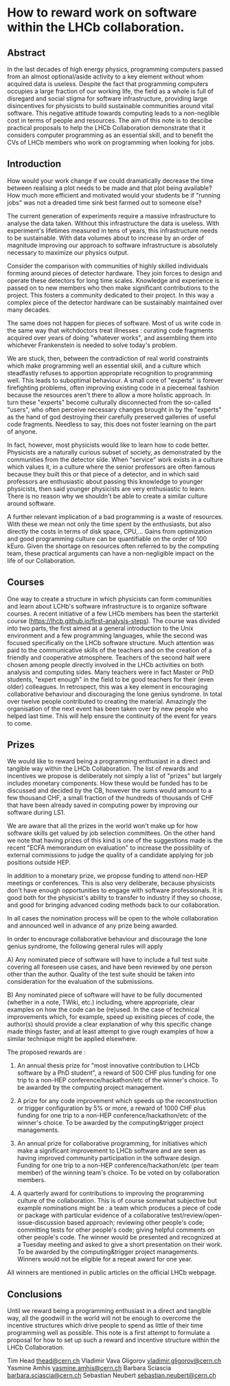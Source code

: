 # How to reward work on software within the LHCb collaboration.

## Abstract

In the last decades of high energy physics, programming computers passed 
from an almost optional/aside activity to a key element without whom acquired data is useless.
Despite the fact that programming computers occupies a large fraction of our working life, the field as a whole
is full of disregard and social stigma for software infrastructure, providing large disincentives 
for physicists to build sustainable communities around vital software.
This negative attitude towards computing leads to a non-neglible cost in terms of people and resources.
The aim of this note is to descibe practical proposals to help the LHCb Collaboration
demonstrate that it considers computer programming as an essential skill,
and to benefit the CVs of LHCb members who work on programming when looking for jobs.

## Introduction

How would your work change if we could dramatically decrease the time between realising a plot needs 
to be made and that plot being available?
How much more efficient and motivated would your students be if "running jobs" was not a dreaded 
time sink best farmed out to someone else?

The current generation of experiments require a massive infrastructure to analyse the data taken. 
Without this infrastructure the data is useless.
With experiment's lifetimes measured in tens of years, this infrastructure needs to be sustainable.
With data volumes about to increase by an order of magnitude improving our approach to software 
infrastructure is absolutely necessary to maximize our physics output.

Consider the comparison with communities of highly skilled individuals forming around pieces of detector hardware.
They join forces to design and operate these detectors for long time scales. Knowledge and experience
is passed on to new members who then make significant contributions to the project. 
This fosters a community dedicated to their project. In this way a complex piece of the detector hardware 
can be sustainably maintained over many decades. 

The same does not happen for pieces of software. Most of us write code in the same way that witchdoctors treat
illnesses : curating code fragments acquired over years of doing "whatever works", and assembling them into 
whichever Frankenstein is needed to solve today's problem.

We are stuck, then, between the contradiction of real world
constraints which make programming well an essential skill, and a
culture which steadfastly refuses to apportion appropriate recognition
to programming well. This leads to suboptimal behaviour. A small core
of "experts" is forever firefighting problems, often improving
existing code in a piecemeal fashion because the resources aren't
there to allow a more holistic approach. In turn these "experts"
become culturally disconnected from the so-called "users", who often
perceive necessary changes brought in by the "experts" as the hand of
god destroying their carefully preserved galleries of useful code
fragments. Needless to say, this does not foster learning on the part
of anyone.

In fact, however, most physicists would like to learn how to code
better. Physicists are a naturally curious subset of society, as
demonstrated by the communities from the detector side. When "service"
work exists in a culture which values it, in a culture where the
senior professors are often famous because they built this or that
piece of a detector, and in which said professors are enthusiastic
about passing this knowledge to younger physicists, then said younger
physicists are very enthusiastic to learn.  There is no reason why we
shouldn't be able to create a similar culture around software.

A further relevant implication of a bad programming is a waste of resources.
With these we mean not only the time spent by the enthusiasts, but also directly the
costs in terms of disk space, CPU,... Gains from optimization and good
programming culture can be quantifiable on the order of 100 kEuro.
Given the shortage on resources often referred to by the computing team, 
these practical arguments can have a non-negligible impact on the 
life of our Collaboration.


## Courses

One way to create a structure in which physicists can form
communities and learn about LCHb's software infrastructure is to organize software courses.
A recent initiative of a few LHCb members has been 
the starterkit course (https://lhcb.github.io/first-analysis-steps).
The course was divided into two parts, the first aimed at a general introduction to 
the Unix environment and a few programming languages, while the second was focused
specifically on the LHCb software structure.
Much attention was paid to the communicative skills of the teachers and on the creation
of a friendly and cooperative atmosphere.
Teachers of the second half were chosen among people directly involved in the LHCb
activities on both analysis and computing sides. Many teachers were in fact Master
or PhD students, "expert enough" in the field to be good teachers for their (even older) colleagues.
In retrospect, this was a key element in encouraging collaborative behaviour
and discouraging the lone genius syndrome. In total over twelve people contributed to creating
the material. Amazingly the organisation of the next event has been taken over by new people who
helped last time. This will help ensure the continuity of the event for years to come.


## Prizes

We would like to reward being a programming enthusiast in a direct and tangible way within the LHCb Collaboration.
The list of rewards and incentives we propose is deliberately not simply a list of "prizes" but largely includes
monetary components.
How these would be funded has to be discussed and decided by the CB,
however the sums would amount to a few thousand CHF, a small fraction of 
the hundreds of thousands of CHF that have been already saved in computing power
by improving our software during LS1.

We are aware that all the prizes in the world won't make up
for how software skills get valued by job selection committees.
On the other hand we note that having prizes of this kind is one of the suggestions made is the recent
"ECFA memorandum on evaluation" to increase the possibility of
external commissions to judge the quality of a candidate applying for job positions outside HEP.

In addition to a monetary prize, we propose funding to attend non-HEP meetings or conferences.
This is also very deliberate, because physicists don't have enough opportunities to
engage with software professionals. It is good both for the
physicist's ability to transfer to industry if they so choose, and
good for bringing advanced coding methods back to our collaboration.

In all cases the nomination process will be open to the whole
collaboration and announced well in advance of any prize being
awarded.

In order to encourage collaborative behaviour and discourage the lone
genius syndrome,  the following general rules will apply

A) Any nominated piece of software will have to include a full test
suite covering all foreseen use cases, and have been reviewed by one
person other than the author. Quality of the test suite should be taken into consideration for the evaluation of the submissions.

B) Any nominated piece of software will have to be fully documented
(whether in a note, TWiki, etc.) including, where appropriate, clear
examples on how the code can be (re)used. In the case of technical
improvements which, for example, speed up exisiting pieces of code,
the author(s) should provide a clear explanation of why this specific
change made things faster, and at least attempt to give rough examples
of how a similar technique might be applied elsewhere.

The proposed rewards are :

1) An annual thesis prize for "most innovative contribution to LHCb
software by a PhD student", a reward of 500 CHF plus funding for one
trip to a non-HEP conference/hackathon/etc of the winner's
choice. To be awarded by the computing project management.

2) A prize for any code improvement which speeds up the reconstruction
or trigger configuration by 5% or more, a reward of 1000 CHF plus
funding for one trip to a non-HEP conference/hackathon/etc of the
winner's choice. To be awarded by the computing&trigger project
managements.

3) An annual prize for collaborative programming, for initiatives
which make a significant improvement to LHCb software and are seen as
having improved community participation in the software
design. Funding for one trip to a non-HEP
conference/hackathon/etc (per team member) of the winning team's
choice. To be voted on by collaboration members.

4) A quarterly award for contributions to improving the programming
culture of the collaboration. This is of course somewhat subjective
but example nominations might be : a team which produces a piece of
code or package with particular evidence of a collaborative
test/review/open-issue-discussion based approach; reviewing other
people's code; committing tests for other people's code; giving
helpful comments on other people's code. The winner would be presented
and recognized at a Tuesday meeting and asked to give a short
presentation on their work. To be awarded by the computing&trigger
project managements. Winners would not be eligible for a repeat award
for one year.

All winners are mentioned in public articles on the official LHCb webpage.

## Conclusions

Until we reward being a programming enthusiast in a direct
and tangible way, all the goodwill in the world will not be enough to
overcome the incentive structures which drive people to spend as
little of their time programming well as possible.
This note is a first attempt to formulate a proposal for how to
set up such a reward and incentive structure within the LHCb Collaboration.

Tim Head <thead@cern.ch>
Vladimir Vava Gligorov <vladimir.gligorov@cern.ch>
Yasmine Amhis <yasmine.amhis@cern.ch>
Barbara Sciascia <barbara.sciascia@cern.ch>
Sebastian Neubert <sebastian.neubert@cern.ch>
